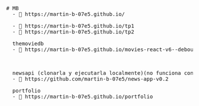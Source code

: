 <pre>
# MB
  - 🌱 https://martin-b-07e5.github.io/

  - 🚀 https://martin-b-07e5.github.io/tp1
  - 🚀 https://martin-b-07e5.github.io/tp2

  themoviedb
  - 🚀 https://martin-b-07e5.github.io/movies-react-v6--debounce

  
  
  newsapi (clonarla y ejecutarla localmente)(no funciona con GHPages)
  - 🚀 https://github.com/martin-b-07e5/news-app-v0.2
  
  portfolio
  - 👷 https://martin-b-07e5.github.io/portfolio
</pre>
